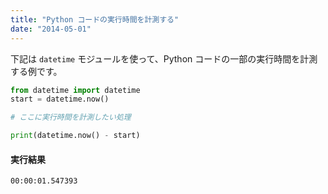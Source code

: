 ```yaml
---
title: "Python コードの実行時間を計測する"
date: "2014-05-01"
---
```



下記は `datetime` モジュールを使って、Python コードの一部の実行時間を計測する例です。

```python
from datetime import datetime
start = datetime.now()

# ここに実行時間を計測したい処理

print(datetime.now() - start)
```

#### 実行結果

```
00:00:01.547393
```

